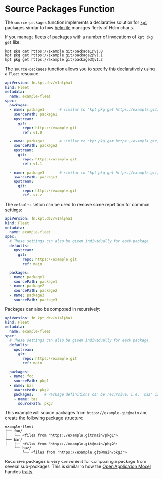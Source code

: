 # Source Packages Function

The `source-packages` function implements a declarative solution for
[`kpt`](https://kpt.dev/book/03-packages/) packages similar to how
[helmfile](https://github.com/helmfile/helmfile) manages fleets of
Helm charts.

If you manage fleets of packages with a number of invocations of `kpt pkg get` like:

```shell
kpt pkg get https://example.git/package1@v1.0
kpt pkg get https://example.git/package2@v1.1
kpt pkg get https://example.git/package3@v1.2
```

The `source-packages` function allows you to specify this declaratively using a `Fleet` resource:

```yaml
apiVersion: fn.kpt.dev/v1alpha1
kind: Fleet
metadata:
  name: example-fleet
spec:
  packages:
  - name: package1       # similar to 'kpt pkg get https://example.git/package1@v1.0'
    sourcePath: package1
    upstream:
	  git:
        repo: https://example.git
        ref: v1.0

  - name: package2       # similar to 'kpt pkg get https://example.git/package2@v1.1'
    sourcePath: package2
    upstream:
	  git:
        repo: https://example.git
        ref: v1.1

  - name: package3       # similar to 'kpt pkg get https://example.git/package3@v1.2'
    sourcePath: package3
    upstream:
	  git:
        repo: https://example.git
        ref: v1.2
```

The `defaults` setion can be used to remove some repetition for common settings:

```yaml
apiVersion: fn.kpt.dev/v1alpha1
kind: Fleet
metadata:
  name: example-fleet
spec:
  # These settings can also be given individually for each package
  defaults:
    upstream:
      git:
        repo: https://example.git
        ref: main

  packages:
  - name: package1
    sourcePath: package1
  - name: package2
    sourcePath: package2
  - name: package3
    sourcePath: package3
```

Packages can also be composed in recursively:

```yaml
apiVersion: fn.kpt.dev/v1alpha1
kind: Fleet
metadata:
  name: example-fleet
spec:
  # These settings can also be given individually for each package
  defaults:
    upstream:
      git:
        repo: https://example.git
        ref: main

  packages:
  - name: foo
    sourcePath: pkg1
  - name: bar
    sourcePath: pkg2
    packages:     # Package definitions can be recursive, i.e. 'baz' is inside 'bar'
    - name: baz
      sourcePath: pkg3
```

This example will source packages from `https://example.git@main` and
create the following package structure:

```
example-fleet
├── foo/
│   └── <files from 'https://example.git@main/pkg1'>
├── bar/
│   ├── <files from 'https://example.git@main/pkg2'>
    └── baz/
        └── <files from 'https://example.git@main/pkg3'>
```

Recursive packages is very convenient for composing a package from
several sub-packages. This is similar to how the [Open Application
Model](https://oam.dev/) handles
[traits](https://github.com/oam-dev/spec/blob/master/6.traits.md).
